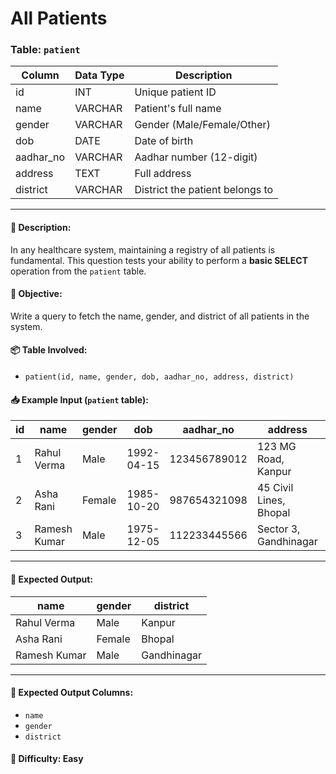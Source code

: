 # All Patients

### Table: `patient`

| Column      | Data Type   | Description                    |
|-------------|-------------|--------------------------------|
| id          | INT         | Unique patient ID              |
| name        | VARCHAR     | Patient's full name            |
| gender      | VARCHAR     | Gender (Male/Female/Other)     |
| dob         | DATE        | Date of birth                  |
| aadhar_no   | VARCHAR     | Aadhar number (12-digit)       |
| address     | TEXT        | Full address                   |
| district    | VARCHAR     | District the patient belongs to|

---
#### 📄 Description:  
In any healthcare system, maintaining a registry of all patients is fundamental. This question tests your ability to perform a **basic SELECT** operation from the `patient` table.

#### 🎯 Objective:  
Write a query to fetch the name, gender, and district of all patients in the system.

#### 📦 Table Involved:  
- `patient(id, name, gender, dob, aadhar_no, address, district)`

#### 📥 Example Input (`patient` table):

| id | name           | gender | dob        | aadhar_no     | address                     | district     |
|----|----------------|--------|------------|---------------|-----------------------------|--------------|
| 1  | Rahul Verma    | Male   | 1992-04-15 | 123456789012  | 123 MG Road, Kanpur         | Kanpur       |
| 2  | Asha Rani      | Female | 1985-10-20 | 987654321098  | 45 Civil Lines, Bhopal      | Bhopal       |
| 3  | Ramesh Kumar   | Male   | 1975-12-05 | 112233445566  | Sector 3, Gandhinagar       | Gandhinagar  |

---

#### 🎯 Expected Output:

| name         | gender | district    |
|--------------|--------|-------------|
| Rahul Verma  | Male   | Kanpur      |
| Asha Rani    | Female | Bhopal      |
| Ramesh Kumar | Male   | Gandhinagar |

---



#### 🧪 Expected Output Columns:  
- `name`
- `gender`
- `district`



#### 🔰 Difficulty: Easy
